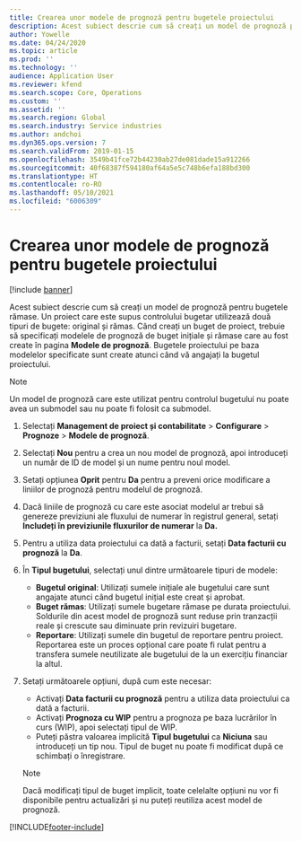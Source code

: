 ```yaml
---
title: Crearea unor modele de prognoză pentru bugetele proiectului
description: Acest subiect descrie cum să creați un model de prognoză pentru bugetele rămase.
author: Yowelle
ms.date: 04/24/2020
ms.topic: article
ms.prod: ''
ms.technology: ''
audience: Application User
ms.reviewer: kfend
ms.search.scope: Core, Operations
ms.custom: ''
ms.assetid: ''
ms.search.region: Global
ms.search.industry: Service industries
ms.author: andchoi
ms.dyn365.ops.version: 7
ms.search.validFrom: 2019-01-15
ms.openlocfilehash: 3549b41fce72b44230ab27de081dade15a912266
ms.sourcegitcommit: 40f68387f594180af64a5e5c748b6efa188bd300
ms.translationtype: HT
ms.contentlocale: ro-RO
ms.lasthandoff: 05/10/2021
ms.locfileid: "6006309"
---
```

# <a name="create-forecast-models-for-project-budgets"></a>Crearea unor modele de prognoză pentru bugetele proiectului 

[!include [banner](../includes/banner.md)]

Acest subiect descrie cum să creați un model de prognoză pentru bugetele rămase. Un proiect care este supus controlului bugetar utilizează două tipuri de bugete: original și rămas. Când creați un buget de proiect, trebuie să specificați modelele de prognoză de buget inițiale și rămase care au fost create în pagina **Modele de prognoză**. Bugetele proiectului pe baza modelelor specificate sunt create atunci când vă angajați la bugetul proiectului.

> [!NOTE]
> Un model de prognoză care este utilizat pentru controlul bugetului nu poate avea un submodel sau nu poate fi folosit ca submodel.

1. Selectați **Management de proiect și contabilitate** > **Configurare** > **Prognoze**  > **Modele de prognoză**.
2. Selectați **Nou** pentru a crea un nou model de prognoză, apoi introduceți un număr de ID de model și un nume pentru noul model. 
3. Setați opțiunea **Oprit** pentru **Da** pentru a preveni orice modificare a liniilor de prognoză pentru modelul de prognoză. 
4. Dacă liniile de prognoză cu care este asociat modelul ar trebui să genereze previziuni ale fluxului de numerar în registrul general, setați **Includeți în previziunile fluxurilor de numerar** la **Da.** 
5. Pentru a utiliza data proiectului ca dată a facturii, setați **Data facturii cu prognoză** la **Da**. 
6. În **Tipul bugetului**, selectați unul dintre următoarele tipuri de modele:

   - **Bugetul original**: Utilizați sumele inițiale ale bugetului care sunt angajate atunci când bugetul inițial este creat și aprobat.
   - **Buget rămas**: Utilizați sumele bugetare rămase pe durata proiectului. Soldurile din acest model de prognoză sunt reduse prin tranzacții reale și crescute sau diminuate prin revizuiri bugetare.
   - **Reportare**: Utilizați sumele din bugetul de reportare pentru proiect. Reportarea este un proces opțional care poate fi rulat pentru a transfera sumele neutilizate ale bugetului de la un exercițiu financiar la altul.

7. Setați următoarele opțiuni, după cum este necesar:

   - Activați **Data facturii cu prognoză** pentru a utiliza data proiectului ca dată a facturii.
   - Activați **Prognoza cu WIP** pentru a prognoza pe baza lucrărilor în curs (WIP), apoi selectați tipul de WIP. 
   - Puteți păstra valoarea implicită **Tipul bugetului** ca **Niciuna** sau introduceți un tip nou. Tipul de buget nu poate fi modificat după ce schimbați o înregistrare.     
    > [!NOTE]
    > Dacă modificați tipul de buget implicit, toate celelalte opțiuni nu vor fi disponibile pentru actualizări și nu puteți reutiliza acest model de prognoză. 
   


 



[!INCLUDE[footer-include](../includes/footer-banner.md)]